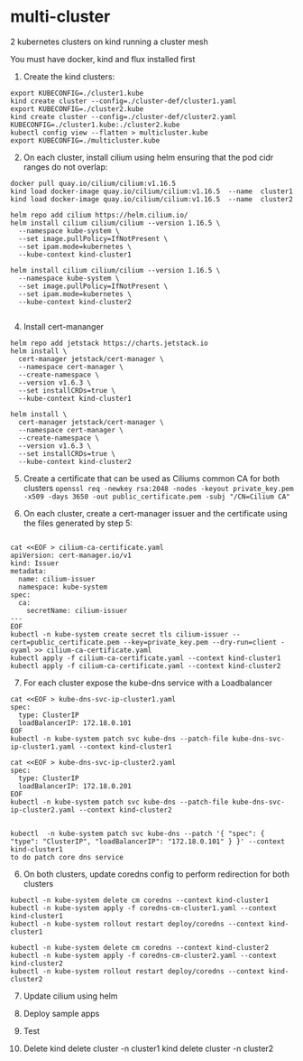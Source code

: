 # multi-cluster
2 kubernetes clusters on kind running a cluster mesh

You must have docker, kind and flux installed first

1. Create the kind clusters:
```
export KUBECONFIG=./cluster1.kube
kind create cluster --config=./cluster-def/cluster1.yaml
export KUBECONFIG=./cluster2.kube
kind create cluster --config=./cluster-def/cluster2.yaml
KUBECONFIG=./cluster1.kube:./cluster2.kube
kubectl config view --flatten > multicluster.kube
export KUBECONFIG=./multicluster.kube
```

2. On each cluster, install cilium using helm ensuring that the pod cidr ranges do not overlap:
```
docker pull quay.io/cilium/cilium:v1.16.5
kind load docker-image quay.io/cilium/cilium:v1.16.5  --name  cluster1
kind load docker-image quay.io/cilium/cilium:v1.16.5  --name  cluster2

helm repo add cilium https://helm.cilium.io/
helm install cilium cilium/cilium --version 1.16.5 \
  --namespace kube-system \
  --set image.pullPolicy=IfNotPresent \
  --set ipam.mode=kubernetes \
  --kube-context kind-cluster1

helm install cilium cilium/cilium --version 1.16.5 \
  --namespace kube-system \
  --set image.pullPolicy=IfNotPresent \
  --set ipam.mode=kubernetes \
  --kube-context kind-cluster2
         
```

4. Install cert-mananger
```
helm repo add jetstack https://charts.jetstack.io
helm install \
  cert-manager jetstack/cert-manager \
  --namespace cert-manager \
  --create-namespace \
  --version v1.6.3 \
  --set installCRDs=true \
  --kube-context kind-cluster1

helm install \
  cert-manager jetstack/cert-manager \
  --namespace cert-manager \
  --create-namespace \
  --version v1.6.3 \
  --set installCRDs=true \
  --kube-context kind-cluster2
```

5. Create a certificate that can be used as Ciliums common CA for both clusters
```openssl req -newkey rsa:2048 -nodes -keyout private_key.pem -x509 -days 3650 -out public_certificate.pem -subj "/CN=Cilium CA"```

6. On each cluster, create a cert-manager issuer and the certificate using the files generated by step 5:
```

cat <<EOF > cilium-ca-certificate.yaml
apiVersion: cert-manager.io/v1
kind: Issuer
metadata:
  name: cilium-issuer
  namespace: kube-system
spec:
  ca:
    secretName: cilium-issuer
---
EOF
kubectl -n kube-system create secret tls cilium-issuer --cert=public_certificate.pem --key=private_key.pem --dry-run=client -oyaml >> cilium-ca-certificate.yaml
kubectl apply -f cilium-ca-certificate.yaml --context kind-cluster1
kubectl apply -f cilium-ca-certificate.yaml --context kind-cluster2
```

7. For each cluster expose the kube-dns service with a Loadbalancer
```
cat <<EOF > kube-dns-svc-ip-cluster1.yaml
spec:
  type: ClusterIP
  loadBalancerIP: 172.18.0.101
EOF
kubectl -n kube-system patch svc kube-dns --patch-file kube-dns-svc-ip-cluster1.yaml --context kind-cluster1

cat <<EOF > kube-dns-svc-ip-cluster2.yaml
spec:
  type: ClusterIP
  loadBalancerIP: 172.18.0.201
EOF
kubectl -n kube-system patch svc kube-dns --patch-file kube-dns-svc-ip-cluster2.yaml --context kind-cluster2


kubectl  -n kube-system patch svc kube-dns --patch '{ "spec": { "type": "ClusterIP", "loadBalancerIP": "172.18.0.101" } }' --context kind-cluster1
to do patch core dns service

```

6. On both clusters, update coredns config to perform redirection for both clusters
```
kubectl -n kube-system delete cm coredns --context kind-cluster1
kubectl -n kube-system apply -f coredns-cm-cluster1.yaml --context kind-cluster1
kubectl -n kube-system rollout restart deploy/coredns --context kind-cluster1

kubectl -n kube-system delete cm coredns --context kind-cluster2
kubectl -n kube-system apply -f coredns-cm-cluster2.yaml --context kind-cluster2
kubectl -n kube-system rollout restart deploy/coredns --context kind-cluster2
```

7. Update cilium using helm

8. Deploy sample apps

9. Test

10. Delete
kind delete cluster -n cluster1
kind delete cluster -n cluster2

